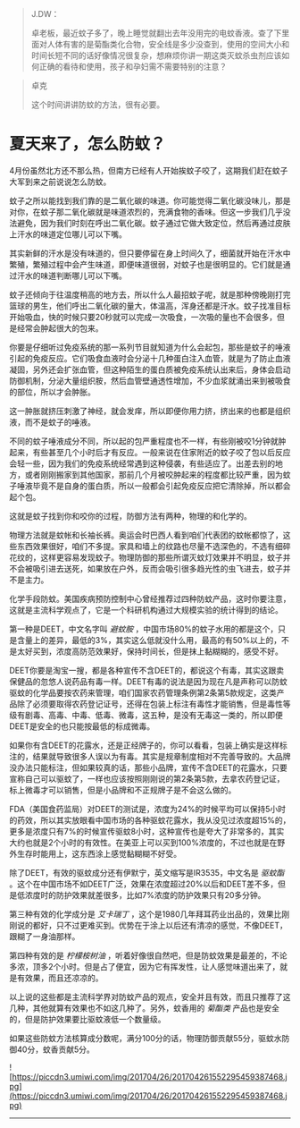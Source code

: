 > J.DW：
> 
> 卓老板，最近蚊子多了，晚上睡觉就翻出去年没用完的电蚊香液。查了下里面对人体有害的是菊酯类化合物，安全线是多少没查到，使用的空间大小和时间长短不同的话好像情况很复杂，想麻烦你讲一期这类灭蚊杀虫剂应该如何正确的看待和使用，孩子和孕妇需不需要特别的注意？

> 卓克
> 
> 这个时间讲讲防蚊的方法，很有必要。

# 夏天来了，怎么防蚊？

4月份虽然北方还不那么热，但南方已经有人开始挨蚊子咬了，这期我们赶在蚊子大军到来之前说说怎么防蚊。

蚊子之所以能找到我们靠的是二氧化碳的味道。你可能觉得二氧化碳没味儿，那是对你，在蚊子那二氧化碳就是味道浓烈的，充满食物的香味。但这一步我们几乎没法避免，因为我们时刻在呼出二氧化碳。蚊子通过它做大致定位，然后再通过皮肤上汗水的味道定位哪儿可以下嘴。

其实新鲜的汗水是没有味道的，但只要停留在身上时间久了，细菌就开始在汗水中繁殖，繁殖过程中会产生味道，即便味道很弱，对蚊子也是很明显的。它们就是通过汗水的味道判断哪儿可以下嘴。

蚊子还倾向于往温度稍高的地方去，所以什么人最招蚊子呢，就是那种傍晚刚打完篮球的男生，他们呼出二氧化碳的量大，体温高，浑身还都是汗水。蚊子找准目标开始吸血，快的时候只要20秒就可以完成一次吸食，一次吸的量也不会很多，但是经常会肿起很大的包来。

你要是仔细听过免疫系统的那一系列节目就知道为什么会起包，那些是蚊子的唾液引起的免疫反应。它们吸食血液时会分泌十几种蛋白注入血管，就是为了防止血液凝固，另外还会扩张血管，但这种陌生的蛋白质被免疫系统认出来后，身体会启动防御机制，分泌大量组织胺，然后血管壁通透性增加，不少血浆就涌出来到被吸食的部位，所以才会肿胀。

这一肿胀就挤压刺激了神经，就会发痒，所以即便你用力挤，挤出来的也都是组织液，而不是蚊子的唾液。

不同的蚊子唾液成分不同，所以起的包严重程度也不一样，有些刚被咬1分钟就肿起来，有些甚至几个小时后才有反应。一般来说在住家附近的蚊子咬了包以后反应会轻一些，因为我们的免疫系统经常遇到这种侵袭，有些适应了。出差去别的地方，或者刚刚搬家到其他国家，那前几个月被咬肿起来的程度都比较严重，因为蚊子唾液毕竟不是自身的蛋白质，所以一般都会引起免疫反应把它清除掉，所以都会起个包。

这就是蚊子找到你和咬你的过程，防御方法有两种，物理的和化学的。

物理方法就是蚊帐和长袖长裤。奥运会时巴西人看到咱们代表团的蚊帐都惊了，这些东西效果很好，咱们不多提。家具和墙上的纹路也尽量不选深色的，不选有细碎花纹的，这样更容易发现蚊子。物理防御的那些所谓灭蚊灯效果并不明显，蚊子并不会被吸引进去送死，如果放在户外，反而会吸引很多趋光性的虫飞进去，蚊子并不是主力。

化学手段防蚊。美国疾病预防控制中心曾经推荐过四种防蚊产品，这时你要注意，这就是主流科学观点了，它是一个科研机构通过大规模实验的统计得到的结论。

第一种是DEET，中文名字叫 *避蚊胺* ，中国市场80%的蚊子水用的都是这个，只是含量上的差异，最低的3%，其实这么低就没什么用，最高的有50%以上的，不是太好买到，浓度高防范效果好，保持时间长，但是抹上黏糊糊的，感受不好。

DEET你要是淘宝一搜，都是各种宣传不含DEET的，都说这个有毒，其实这跟卖保健品的忽悠人说药品有毒一样。DEET有毒的说法是因为现在凡是声称可以防蚊驱蚊的化学品要按农药来管理，咱们国家农药管理条例第2条第5款规定，这类产品除了必须要取得农药登记证号，还得在包装上标注有毒性才能销售，但是毒性等级有剧毒、高毒、中毒、低毒、微毒，这五种，是没有无毒这一类的，所以即便DEET是安全的也只能按最低的标成微毒。

如果你有含DEET的花露水，还是正经牌子的，你可以看看，包装上确实是这样标注的，结果就导致很多人误以为有毒。其实是规章制度相对不完善导致的。大品牌没办法只能标注，但如果较真的话，那些小品牌，宣传不含DEET的花露水，只要宣称自己可以驱蚊了，一样也应该按照刚刚说的第2条第5款，去拿农药登记证，标上微毒才可以销售，但是小品牌和不正规牌子是不会这么做的。

FDA（美国食药监局）对DEET的测试是，浓度为24%的时候平均可以保持5小时的药效，所以其实放眼看中国市场的各种驱蚊花露水，我从没见过浓度超15%的，更多是浓度只有7%的时候宣传驱蚊8小时，这种宣传也是夸大了非常多的，其实大约也就是2个小时的有效性。在美亚上可以买到100%浓度的，不过也就是在野外生存时能用上，这东西涂上感觉黏糊糊不好受。

除了DEET，有效的驱蚊成分还有伊默宁，英文缩写是IR3535，中文名是 *驱蚊酯* 。这个在中国市场不如DEET广泛，效果在浓度超过20%以后和DEET差不多，但是低浓度时的防护效果就差很多，比如7%浓度的防护效果只有20多分钟。

第三种有效的化学成分是 *艾卡瑞丁* ，这个是1980几年拜耳药业出品的，效果比刚刚说的都好，只不过更难买到。优势在于涂上以后还有清凉的感觉，不像DEET，跟糊了一身油那样。

第四种有效的是 *柠檬桉树油* ，听着好像很自然吧，但是防蚊效果是最差的，不论多浓，顶多2个小时。但是占了便宜，因为它有挥发性，让人感觉味道出来了，就是有效果，而且还凉凉的。

以上说的这些都是主流科学界对防蚊产品的观点，安全并且有效，而且只推荐了这几种，其他就算有效果也不如这几种了。另外，蚊香用的 *菊酯类* 产品也是安全的，但是防护效果要比驱蚊液低一个数量级。

如果这些防蚊方法核算成分数呢，满分100分的话，物理防御贡献55分，驱蚊水防御40分，蚊香贡献5分。

![https://piccdn3.umiwi.com/img/201704/26/201704261552295459387468.jpg](https://piccdn3.umiwi.com/img/201704/26/201704261552295459387468.jpg)

---
